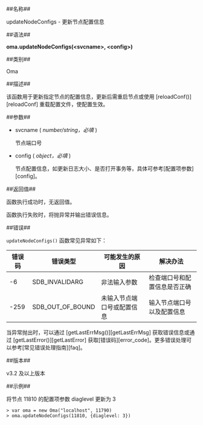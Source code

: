 ##名称##

updateNodeConfigs - 更新节点配置信息

##语法##

**oma.updateNodeConfigs(\<svcname\>, \<config\>)**

##类别##

Oma

##描述##

该函数用于更新指定节点的配置信息，更新后需重启节点或使用 [reloadConf()][reloadConf] 重载配置文件，使配置生效。


##参数##

- svcname ( *number/string，必填* )

	节点端口号

- config ( *object，必填* )

	节点配置信息，如更新日志大小、是否打开事务等，具体可参考[配置项参数][config]。

##返回值##

函数执行成功时，无返回值。

函数执行失败时，将抛异常并输出错误信息。

##错误##

`updateNodeConfigs()` 函数常见异常如下：

| 错误码 | 错误类型 | 可能发生的原因 | 解决办法 |
| ------ | -------- | -------------- | -------- |
| -6     | SDB_INVALIDARG | 非法输入参数| 检查端口号和配置信息是否正确 |
| -259   | SDB_OUT_OF_BOUND | 未输入节点端口号或配置信息| 输入节点端口号以及配置信息 |

当异常抛出时，可以通过 [getLastErrMsg()][getLastErrMsg] 获取错误信息或通过 [getLastError()][getLastError] 获取[错误码][error_code]。更多错误处理可以参考[常见错误处理指南][faq]。

##版本##

v3.2 及以上版本

##示例##

将节点 11810 的配置项参数 diaglevel 更新为 3

```lang-javascript
> var oma = new Oma("localhost", 11790)
> oma.updateNodeConfigs(11810, {diaglevel: 3})
```

[^_^]:
    本文使用的所有引用及链接
[getLastErrMsg]:manual/Manual/Sequoiadb_Command/Global/getLastErrMsg.md
[getLastError]:manual/Manual/Sequoiadb_Command/Global/getLastError.md
[faq]:manual/FAQ/faq_sdb.md
[error_code]:manual/Manual/Sequoiadb_error_code.md
[reloadConf]:manual/Manual/Sequoiadb_Command/Sdb/reloadConf.md
[config]:manual/Distributed_Engine/Maintainance/Database_Configuration/configuration_parameters.md